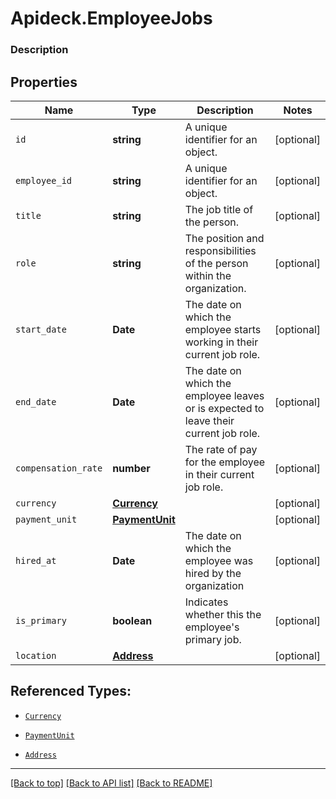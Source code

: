 # Apideck.EmployeeJobs

### Description

## Properties
Name | Type | Description | Notes
------------ | ------------- | ------------- | -------------
`id` | **string** | A unique identifier for an object. | [optional] 
`employee_id` | **string** | A unique identifier for an object. | [optional] 
`title` | **string** | The job title of the person. | [optional] 
`role` | **string** | The position and responsibilities of the person within the organization. | [optional] 
`start_date` | **Date** | The date on which the employee starts working in their current job role. | [optional] 
`end_date` | **Date** | The date on which the employee leaves or is expected to leave their current job role. | [optional] 
`compensation_rate` | **number** | The rate of pay for the employee in their current job role. | [optional] 
`currency` | [**Currency**](Currency.md) |  | [optional] 
`payment_unit` | [**PaymentUnit**](PaymentUnit.md) |  | [optional] 
`hired_at` | **Date** | The date on which the employee was hired by the organization | [optional] 
`is_primary` | **boolean** | Indicates whether this the employee\'s primary job. | [optional] 
`location` | [**Address**](Address.md) |  | [optional] 





## Referenced Types:







* [`Currency`](Currency.md)
* [`PaymentUnit`](PaymentUnit.md)


* [`Address`](Address.md)

---

[[Back to top]](#) [[Back to API list]](../../../../README.md#documentation-for-api-endpoints) [[Back to README]](../../../../README.md)


